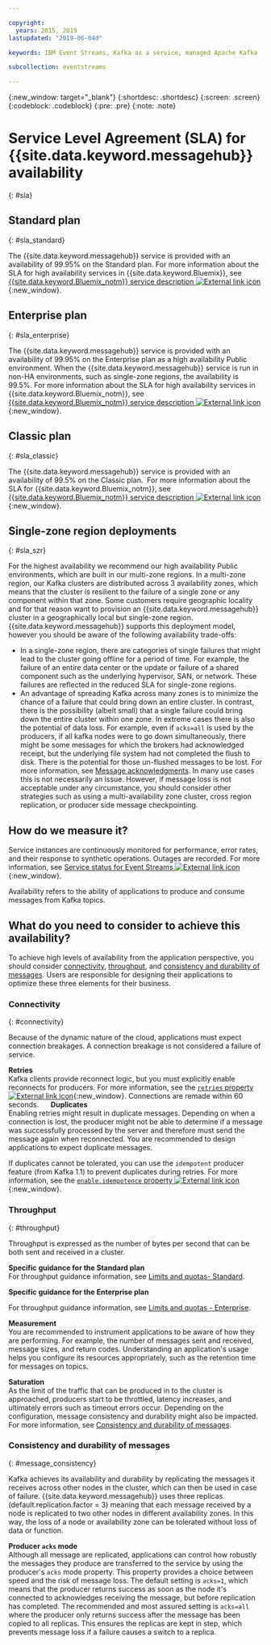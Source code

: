 ```yaml
---

copyright:
  years: 2015, 2019
lastupdated: "2019-06-04d"

keywords: IBM Event Streams, Kafka as a service, managed Apache Kafka

subcollection: eventstreams

---
```


{:new_window: target="_blank"}
{:shortdesc: .shortdesc}
{:screen: .screen}
{:codeblock: .codeblock}
{:pre: .pre}
{:note: .note}

# Service Level Agreement (SLA) for {{site.data.keyword.messagehub}} availability 
{: #sla}

## Standard plan
{: #sla_standard}

The {{site.data.keyword.messagehub}} service is provided with an availability of 99.95% on the Standard plan.
For more information about the SLA for high availability services in {{site.data.keyword.Bluemix}}, see
[{{site.data.keyword.Bluemix_notm}} service description ![External link icon](../../icons/launch-glyph.svg "External link icon")](https://www-03.ibm.com/software/sla/sladb.nsf/8bd55c6b9fa8039c86256c6800578854/c4ceb9f019f9eb4c862582f9001b3994/$FILE/i126-6605-16_04-2019_en_US.pdf){:new_window}.


## Enterprise plan
{: #sla_enterprise}

The {{site.data.keyword.messagehub}} service is provided with an availability of 99.95% on the Enterprise plan as a high availability Public environment. When the {{site.data.keyword.messagehub}} service is run in non-HA environments, such as single-zone regions, the availability is 99.5%. 
For more information about the SLA for high availability services in {{site.data.keyword.Bluemix_notm}}, see
[{{site.data.keyword.Bluemix_notm}} service description ![External link icon](../../icons/launch-glyph.svg "External link icon")](https://www-03.ibm.com/software/sla/sladb.nsf/8bd55c6b9fa8039c86256c6800578854/c4ceb9f019f9eb4c862582f9001b3994/$FILE/i126-6605-16_04-2019_en_US.pdf){:new_window}.

## Classic plan
{: #sla_classic}

The {{site.data.keyword.messagehub}} service is provided with an availability of 99.5% on the Classic plan. 
For more information about the SLA for {{site.data.keyword.Bluemix_notm}}, see
[{{site.data.keyword.Bluemix_notm}} service description ![External link icon](../../icons/launch-glyph.svg "External link icon")](https://www-03.ibm.com/software/sla/sladb.nsf/8bd55c6b9fa8039c86256c6800578854/c4ceb9f019f9eb4c862582f9001b3994/$FILE/i126-6605-16_04-2019_en_US.pdf){:new_window}.

<!--
## What does 99.95% availability mean?
Availability refers to the ability of applications to produce and consume messages from Kafka topics.
-->

## Single-zone region deployments
{: #sla_szr}

For the highest availability we recommend our high availability Public environments, which are built in our multi-zone regions. In a multi-zone region, our Kafka clusters are distributed across 3 availability zones, which means that the cluster is resilient to the failure of a single zone or any component within that zone.
Some customers require geographic locality and for that reason want to provision an {{site.data.keyword.messagehub}} cluster in a geographically local but single-zone region. {{site.data.keyword.messagehub}} supports this deployment model, however you should be aware of the following availability trade-offs:
* In a single-zone region, there are categories of single failures that might lead to the cluster going offline for a period of time. For example, the failure of an entire data center or the update or failure of a shared component such as the underlying hypervisor, SAN, or network. These failures are reflected in the reduced SLA for single-zone regions.
* An advantage of spreading Kafka across many zones is to minimize the chance of a failure that could bring down an entire cluster. In contrast, there is the possibility (albeit small) that a single failure could bring down the entire cluster within one zone. In extreme cases there is also the potential of data loss. For example, even if <code>acks=all</code> is used by the producers, if all kafka nodes were to go down simultaneously, there might be some messages for which the brokers had acknowledged receipt, but the underlying file system had not completed the flush to disk. There is the potential for those un-flushed messages to be lost. For more information, see [Message acknowledgments](/docs/services/EventStreams?topic=eventstreams-producing_messages#message_acknowledgments). In many use cases this is not necessarily an issue. However, if message loss is not acceptable under any circumstance, you should consider other strategies such as using a multi-availability zone cluster, cross region replication, or producer side message checkpointing.


## How do we measure it?
Service instances are continuously monitored for performance, error rates, and their response to synthetic operations. Outages are recorded. For more information, see [Service status for Event Streams ![External link icon](../../icons/launch-glyph.svg "External link icon")](https://cloud.ibm.com/status?component=messagehub&selected=status){:new_window}.

Availability refers to the ability of applications to produce and consume messages from Kafka topics.

## What do you need to consider to achieve this availability?
To achieve high levels of availability from the application perspective, you should consider [connectivity](/docs/services/EventStreams?topic=eventstreams-sla#connectivity), [throughput](/docs/services/EventStreams?topic=eventstreams-sla#throughput), and [consistency and durability of messages](/docs/services/EventStreams?topic=eventstreams-sla#message_consistency). Users are responsible for designing their applications to optimize these three elements for their business.

### Connectivity
{: #connectivity}

Because of the dynamic nature of the cloud, applications must expect connection breakages. A connection breakage is not considered a failure of service.

**Retries**<br/>
Kafka clients provide reconnect logic, but you must explicitly enable reconnects for producers. For more information, see the [ <code>retries</code> property ![External link icon](../../icons/launch-glyph.svg "External link icon")](http://kafka.apache.org/11/documentation.html#producerconfigs){:new_window}. Connections are remade within 60 seconds.   
 
**Duplicates**<br/>
Enabling retries might result in duplicate messages. Depending on when a connection is lost, the producer might not be able to determine if a message was successfully processed by the server and therefore must send the message again when reconnected. You are recommended to design applications to expect duplicate messages. 

If duplicates cannot be tolerated, you can use the <code>idempotent</code> producer feature (from Kafka 1.1) to prevent duplicates during retries. For more information, see the [ <code>enable.idempotence</code> property ![External link icon](../../icons/launch-glyph.svg "External link icon")](http://kafka.apache.org/11/documentation.html#producerconfigs){:new_window}.

### Throughput
{: #throughput}

Throughput is expressed as the number of bytes per second that can be both sent and received in a cluster. 

**Specific guidance for the Standard plan**<br/>
For throughput guidance information, see [Limits and quotas- Standard](/docs/services/EventStreams?topic=eventstreams-kafka_quotas#standard_throughput). 

**Specific guidance for the Enterprise plan**<br/>

For throughput guidance information, see [Limits and quotas - Enterprise](/docs/services/EventStreams?topic=eventstreams-kafka_quotas#enterprise_throughput). 

**Measurement**<br/>
You are recommended to instrument applications to be aware of how they are performing. For example, the number of messages sent and received, message sizes, and return codes. Understanding an application's usage helps you configure its resources appropriately, such as the retention time for messages on topics.

**Saturation**<br/>
As the limit of the traffic that can be produced in to the cluster is approached, producers start to be throttled, latency increases, and ultimately errors such as timeout errors occur. Depending on the configuration, message consistency and durability might also be impacted. For more information, see [Consistency and durability of messages](/docs/services/EventStreams?topic=eventstreams-sla#message_consistency).

### Consistency and durability of messages
{: #message_consistency}

Kafka achieves its availability and durability by replicating the messages it receives across other nodes in the cluster, which can then be used in case of failure. {{site.data.keyword.messagehub}} uses three replicas (default.replication.factor = 3) meaning that each message received by a node is replicated to two other nodes in different availability zones. In this way, the loss of a node or availability zone can be tolerated without loss of data or function.

**Producer <code>acks</code> mode**<br/>
Although all message are replicated, applications can control how robustly the messages they produce are transferred to the service by using the producer's <code>acks</code> mode property. This property provides a choice between speed and the risk of message loss. The default setting is <code>acks=1</code>, which means that the producer returns success as soon as the node it's connected to acknowledges receiving the message, but before replication has completed. The recommended and most assured setting is <code>acks=all</code> where the producer only returns success after the message has been copied to all replicas. This ensures the replicas are kept in step, which prevents message loss if a failure causes a switch to a replica.


